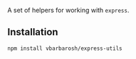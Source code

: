 A set of helpers for working with `express`.

## Installation

    npm install vbarbarosh/express-utils

